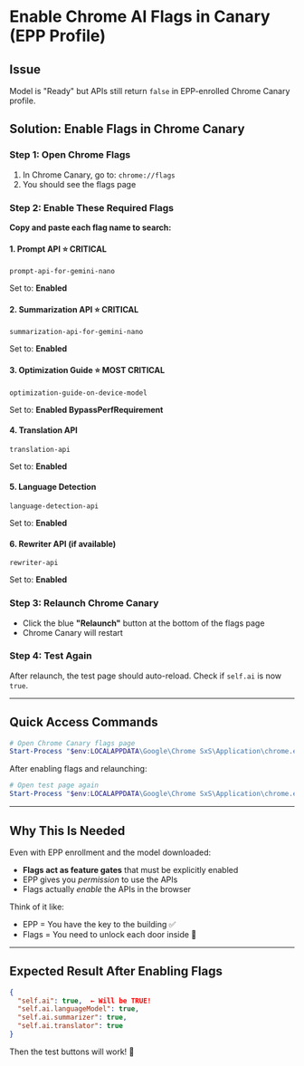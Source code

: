# Enable Chrome AI Flags in Canary (EPP Profile)

## Issue
Model is "Ready" but APIs still return `false` in EPP-enrolled Chrome Canary profile.

## Solution: Enable Flags in Chrome Canary

### Step 1: Open Chrome Flags
1. In Chrome Canary, go to: `chrome://flags`
2. You should see the flags page

### Step 2: Enable These Required Flags

**Copy and paste each flag name to search:**

#### 1. Prompt API ⭐ CRITICAL
```
prompt-api-for-gemini-nano
```
Set to: **Enabled**

#### 2. Summarization API ⭐ CRITICAL
```
summarization-api-for-gemini-nano
```
Set to: **Enabled**

#### 3. Optimization Guide ⭐ MOST CRITICAL
```
optimization-guide-on-device-model
```
Set to: **Enabled BypassPerfRequirement**

#### 4. Translation API
```
translation-api
```
Set to: **Enabled**

#### 5. Language Detection
```
language-detection-api
```
Set to: **Enabled**

#### 6. Rewriter API (if available)
```
rewriter-api
```
Set to: **Enabled**

### Step 3: Relaunch Chrome Canary
- Click the blue **"Relaunch"** button at the bottom of the flags page
- Chrome Canary will restart

### Step 4: Test Again
After relaunch, the test page should auto-reload. Check if `self.ai` is now `true`.

---

## Quick Access Commands

```powershell
# Open Chrome Canary flags page
Start-Process "$env:LOCALAPPDATA\Google\Chrome SxS\Application\chrome.exe" -ArgumentList "chrome://flags"
```

After enabling flags and relaunching:
```powershell
# Open test page again
Start-Process "$env:LOCALAPPDATA\Google\Chrome SxS\Application\chrome.exe" -ArgumentList "file:///d:/Projects/Mind-Link/test-chrome-138-apis.html"
```

---

## Why This Is Needed

Even with EPP enrollment and the model downloaded:
- **Flags act as feature gates** that must be explicitly enabled
- EPP gives you *permission* to use the APIs
- Flags actually *enable* the APIs in the browser

Think of it like:
- EPP = You have the key to the building ✅
- Flags = You need to unlock each door inside 🔑

---

## Expected Result After Enabling Flags

```json
{
  "self.ai": true,  ← Will be TRUE!
  "self.ai.languageModel": true,
  "self.ai.summarizer": true,
  "self.ai.translator": true
}
```

Then the test buttons will work! 🎉
